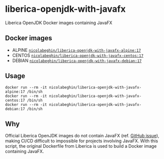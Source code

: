 # liberica-openjdk-with-javafx
Liberica OpenJDK Docker images containing JavaFX

## Docker images
* ALPINE [`nicolabeghin/liberica-openjdk-with-javafx-alpine:17`](https://hub.docker.com/repository/docker/nicolabeghin/liberica-openjdk-with-javafx-alpine)
* CENTOS [`nicolabeghin/liberica-openjdk-with-javafx-centos:17`](https://hub.docker.com/repository/docker/nicolabeghin/liberica-openjdk-with-javafx-centos)
* DEBIAN [`nicolabeghin/liberica-openjdk-with-javafx-debian:17`](https://hub.docker.com/repository/docker/nicolabeghin/liberica-openjdk-with-javafx-debian)
    
## Usage
    docker run --rm -it nicolabeghin/liberica-openjdk-with-javafx-alpine:17 /bin/sh
    docker run --rm -it nicolabeghin/liberica-openjdk-with-javafx-centos:17 /bin/sh
    docker run --rm -it nicolabeghin/liberica-openjdk-with-javafx-debian:17 /bin/sh
    
## Why
Official Liberica OpenJDK images do not contain JavaFX (ref. [GitHub issue](https://github.com/bell-sw/Liberica/issues/84)), making CI/CD difficult to impossible for projects involving JavaFX. 
With this script, the original Dockerfile from Liberica is used to build a Docker image containing JavaFX.
